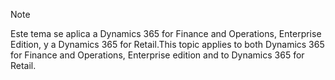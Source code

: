 > [!NOTE]
> <span data-ttu-id="e59c9-101">Este tema se aplica a Dynamics 365 for Finance and Operations, Enterprise Edition, y a Dynamics 365 for Retail.</span><span class="sxs-lookup"><span data-stu-id="e59c9-101">This topic applies to both Dynamics 365 for Finance and Operations, Enterprise edition and to Dynamics 365 for Retail.</span></span> 